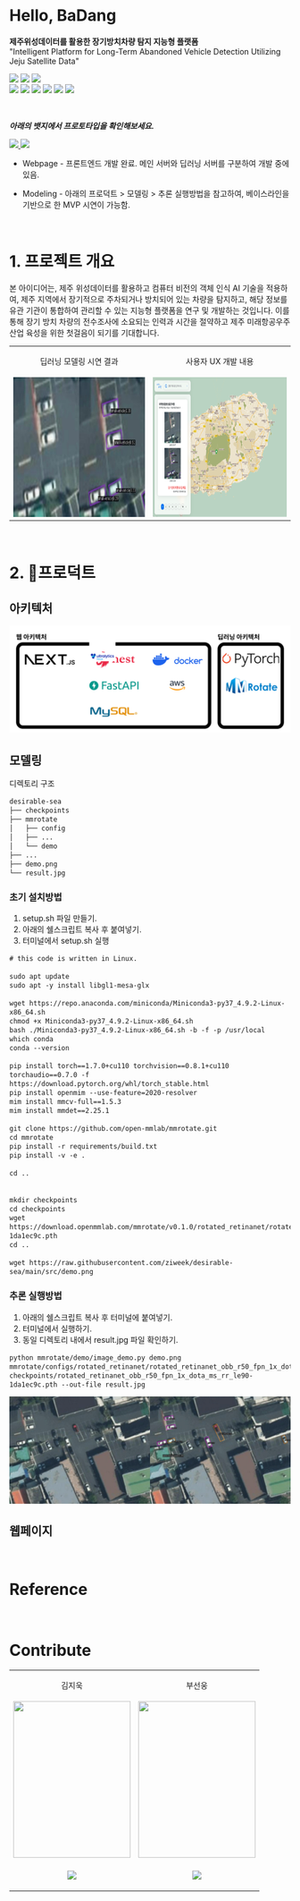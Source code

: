 # Hello, BaDang

**제주위성데이터를 활용한 장기방치차량 탐지 지능형 플랫폼**  
"Intelligent Platform for Long-Term Abandoned Vehicle Detection Utilizing Jeju Satellite Data"

<p align="left">
  <img src="https://img.shields.io/badge/Ensemble-Weighted%20boxes%20fusion-FEE500?style=flat-square"/>
  <img src="https://img.shields.io/badge/Baseline-MMRotate-FEE500?style=flat-square"/>
  <img src="https://img.shields.io/badge/Baseline-YOLOv8-FEE500?style=flat-square"/>
  <br/>
  <img src="https://img.shields.io/badge/Next.js-000000?style=flat-square&logo=nextdotjs&logoColor=white"/>
  <img src="https://img.shields.io/badge/NestJS-E0234E?style=flat-square&logo=nestjs&logoColor=white"/>
  <img src="https://img.shields.io/badge/FastAPI-009688?style=flat-square&logo=fastapi&logoColor=white"/>
  <img src="https://img.shields.io/badge/MySQL-4479A1?style=flat-square&logo=mysql&logoColor=white"/>
  <img src="https://img.shields.io/badge/Docker-2496ED?style=flat-square&logo=docker&logoColor=white"/>
  <img src="https://img.shields.io/badge/Amazon%20AWS-FF9900?style=flat-square&logo=amazonaws&logoColor=white"/>
</p>
<br/>


***아래의 뱃지에서 프로토타입을 확인해보세요.***

<p align="left">
  <a href='https://desirable-sea.vercel.app/' target="_blank">
    <img src="https://img.shields.io/badge/Webpage-Vercel-000000?style=flat-square"/>
  </a>
  <a href='https://goor.me/sNAKy6hRhoZnGsCj6' target="_blank">
    <img src="https://img.shields.io/badge/Modeling-goorm-ffffff?style=flat-square"/>
  </a>
</p>

* Webpage - 프론트엔드 개발 완료. 메인 서버와 딥러닝 서버를 구분하여 개발 중에 있음.

* Modeling - 아래의 프로덕트 > 모델링 > 추론 실행방법을 참고하여, 베이스라인을 기반으로 한 MVP 시연이 가능함.
<br/>

# 1. 프로젝트 개요
본 아이디어는, 제주 위성데이터를 활용하고 컴퓨터 비전의 객체 인식 AI 기술을 적용하여, 제주 지역에서 장기적으로 주차되거나 방치되어 있는 차량을 탐지하고, 해당 정보를 유관 기관이 통합하여 관리할 수 있는 지능형 플랫폼을 연구 및 개발하는 것입니다. 이를 통해 장기 방치 차량의 전수조사에 소요되는 인력과 시간을 절약하고 제주 미래항공우주산업 육성을 위한 첫걸음이 되기를 기대합니다.


<table>
  <tr>
    <td>
      <p align='center'>딥러닝 모델링 시연 결과</p>
    </td>
    <td>
      <p align='center'>
        사용자 UX 개발 내용
      </p>
    </td>
  </tr>
   <tr>
    <td>
      <img src="./src/model-performance.png" width=500 height=250/>
    </td>
    <td>
      <img src="./src/user-ux.png" width=500 height=250/>
    </td>
  </tr>
</table>
<br/>


# 2. 프로덕트

## 아키텍처

<img src="./src/web-architecture.png">

## 모델링

디렉토리 구조
```
desirable-sea
├── checkpoints
├── mmrotate
│   ├── config
│   ├── ...
│   └── demo
├── ...
├── demo.png
└── result.jpg
```

### 초기 설치방법
1. setup.sh 파일 만들기.
2. 아래의 쉘스크립트 복사 후 붙여넣기.
3. 터미널에서 setup.sh 실행

```shell
# this code is written in Linux.

sudo apt update
sudo apt -y install libgl1-mesa-glx

wget https://repo.anaconda.com/miniconda/Miniconda3-py37_4.9.2-Linux-x86_64.sh
chmod +x Miniconda3-py37_4.9.2-Linux-x86_64.sh
bash ./Miniconda3-py37_4.9.2-Linux-x86_64.sh -b -f -p /usr/local
which conda
conda --version

pip install torch==1.7.0+cu110 torchvision==0.8.1+cu110 torchaudio==0.7.0 -f https://download.pytorch.org/whl/torch_stable.html
pip install openmim --use-feature=2020-resolver
mim install mmcv-full==1.5.3
mim install mmdet==2.25.1

git clone https://github.com/open-mmlab/mmrotate.git
cd mmrotate
pip install -r requirements/build.txt
pip install -v -e .

cd ..


mkdir checkpoints
cd checkpoints
wget https://download.openmmlab.com/mmrotate/v0.1.0/rotated_retinanet/rotated_retinanet_obb_r50_fpn_1x_dota_ms_rr_le90/rotated_retinanet_obb_r50_fpn_1x_dota_ms_rr_le90-1da1ec9c.pth
cd ..

wget https://raw.githubusercontent.com/ziweek/desirable-sea/main/src/demo.png

```

### 추론 실행방법
1. 아래의 쉘스크립트 복사 후 터미널에 붙여넣기.
2. 터미널에서 실행하기.
3. 동일 디렉토리 내에서 result.jpg 파일 확인하기.

```shell
python mmrotate/demo/image_demo.py demo.png mmrotate/configs/rotated_retinanet/rotated_retinanet_obb_r50_fpn_1x_dota_ms_rr_le90.py checkpoints/rotated_retinanet_obb_r50_fpn_1x_dota_ms_rr_le90-1da1ec9c.pth --out-file result.jpg
```
<img src="./src/mvp-performance.png">
<br/>

## 웹페이지

<br/>

# Reference

<br/>

# Contribute


<table>
  <tr>
    <td>
      <p align='center'>김지욱</p>
    </td>
    <td>
      <p align='center'>부선웅</p>
    </td>
  </tr>
   <tr>
    <td>
      <img src="https://drive.google.com/uc?export=view&id=1459-NPm4sC50nrQRdjTpmpz_eKunIi04" width=210 height=280/>
    </td>
    <td>
      <img src="https://drive.google.com/uc?export=view&id=1RXq9nhJ5xsv_tMCUZ4l6QwDeiyR1mtSD" width=210 height=280/>
    </td>
  </tr>
  <tr>
    <td>
      <p align='center'>
        <a href='' target="_blank">
          <img src="https://img.shields.io/badge/Github-000000?style=flat-square&logo=Github&logoColor=white"/>
        </a>
      </p>
    </td>
    <td>
      <p align='center'>
        <a href='' target="_blank">
          <img src="https://img.shields.io/badge/Github-000000?style=flat-square&logo=Github&logoColor=white"/>
        </a>
      </p>
    </td>
  </tr>
</table>







